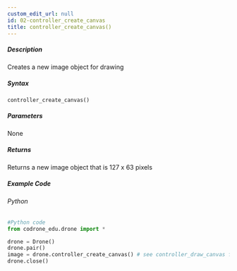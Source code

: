 ```yaml
---
custom_edit_url: null
id: 02-controller_create_canvas
title: controller_create_canvas()
---
```


##### Description

Creates a new image object for drawing <br />

##### Syntax
```controller_create_canvas()``` <br />

##### Parameters

None

##### Returns

Returns a new image object that is 127 x 63 pixels

##### Example Code
###### Python
```python
#Python code
from codrone_edu.drone import *

drone = Drone()
drone.pair()
image = drone.controller_create_canvas() # see controller_draw_canvas for how to draw on this new image object
drone.close()

```